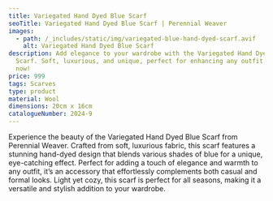 ```yaml
---
title: Variegated Hand Dyed Blue Scarf
seoTitle: Variegated Hand Dyed Blue Scarf | Perennial Weaver
images:
  - path: /_includes/static/img/variegated-blue-hand-dyed-scarf.avif
    alt: Variegated Hand Dyed Blue Scarf
description: Add elegance to your wardrobe with the Variegated Hand Dyed Blue
  Scarf. Soft, luxurious, and unique, perfect for enhancing any outfit. Shop
  now!
price: 999
tags: Scarves
type: product
material: Wool
dimensions: 20cm x 16cm
catalogueNumber: 2024-9
---
```

Experience the beauty of the Variegated Hand Dyed Blue Scarf from Perennial Weaver. Crafted from soft, luxurious fabric, this scarf features a stunning hand-dyed design that blends various shades of blue for a unique, eye-catching effect. Perfect for adding a touch of elegance and warmth to any outfit, it’s an accessory that effortlessly complements both casual and formal looks. Light yet cozy, this scarf is perfect for all seasons, making it a versatile and stylish addition to your wardrobe.
